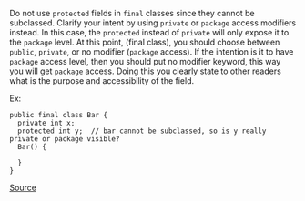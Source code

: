 Do not use `protected` fields in `final` classes since they cannot be subclassed. Clarify your intent by using `private` or `package` access modifiers instead.
In this case, the `protected` instead of `private` will only expose it to the `package` level.
At this point, (final class), you should choose between `public`, `private`, or no modifier (`package` access).
If the intention is it to have `package` access level, then you should put no modifier keyword, this way you will get `package` access.
Doing this you clearly state to other readers what is the purpose and accessibility of the field.

Ex:

```
public final class Bar {
  private int x;
  protected int y;  // bar cannot be subclassed, so is y really private or package visible?
  Bar() {

  }
}
```


[Source](http://pmd.sourceforge.net/pmd-5.3.2/pmd-java/rules/java/design.html#AvoidProtectedFieldInFinalClass)
